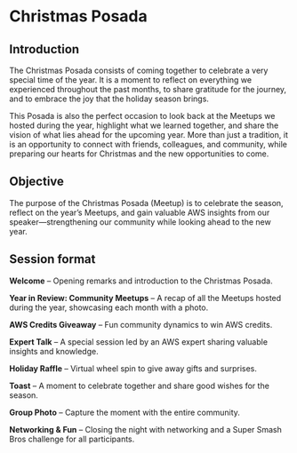 # Christmas Posada

## Introduction

The Christmas Posada consists of coming together to celebrate a very special time of the year. It is a moment to reflect on everything we experienced throughout the past months, to share gratitude for the journey, and to embrace the joy that the holiday season brings.

This Posada is also the perfect occasion to look back at the Meetups we hosted during the year, highlight what we learned together, and share the vision of what lies ahead for the upcoming year. More than just a tradition, it is an opportunity to connect with friends, colleagues, and community, while preparing our hearts for Christmas and the new opportunities to come.

## Objective

The purpose of the Christmas Posada (Meetup) is to celebrate the season, reflect on the year’s Meetups, and gain valuable AWS insights from our speaker—strengthening our community while looking ahead to the new year.

## Session format

**Welcome** – Opening remarks and introduction to the Christmas Posada.

**Year in Review: Community Meetups** – A recap of all the Meetups hosted during the year, showcasing each month with a photo.

**AWS Credits Giveaway** – Fun community dynamics to win AWS credits.

**Expert Talk** – A special session led by an AWS expert sharing valuable insights and knowledge.

**Holiday Raffle** – Virtual wheel spin to give away gifts and surprises.

**Toast** – A moment to celebrate together and share good wishes for the season.

**Group Photo** – Capture the moment with the entire community.

**Networking & Fun** – Closing the night with networking and a Super Smash Bros challenge for all participants.